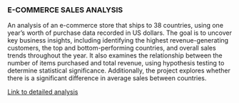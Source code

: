 ### E-COMMERCE SALES ANALYSIS


An analysis of an e-commerce store that ships to 38 countries, using one year’s worth of purchase data recorded in US dollars. The goal is to uncover key business insights, including identifying the highest revenue-generating customers, the top and bottom-performing countries, and overall sales trends throughout the year. 
It also examines the relationship between the number of items purchased and total revenue, using hypothesis testing to determine statistical significance. 
Additionally, the project explores whether there is a significant difference in average sales between countries.

[Link to detailed analysis](https://github.com/TheDataCode/E-Commerce-Retail-Analysis/blob/main/retail_analysis.ipynb)

  












